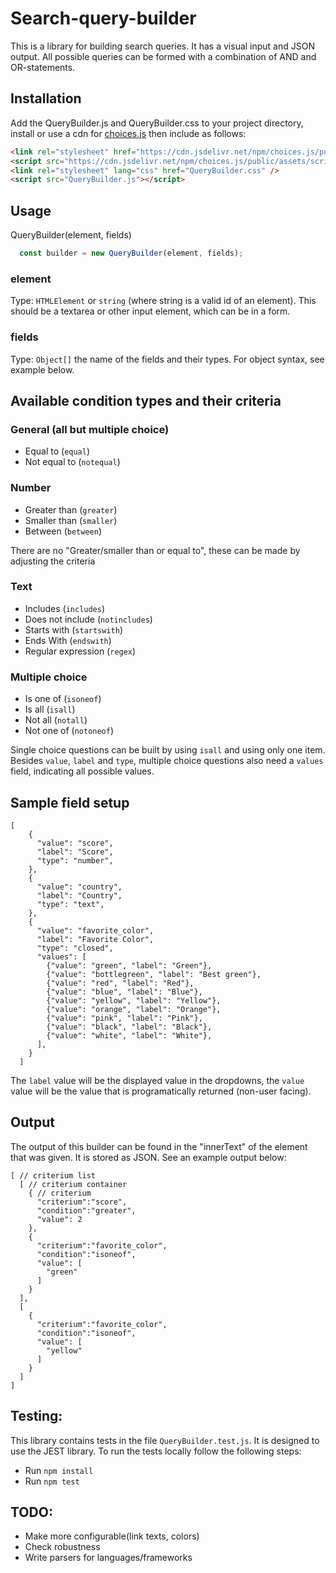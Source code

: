# Search-query-builder
This is a library for building search queries. It has a visual input and JSON output. All possible queries can be formed with a combination of AND and OR-statements.
## Installation
Add the QueryBuilder.js and QueryBuilder.css to your project directory, install or use a cdn for [choices.js](https://github.com/Choices-js/Choices) then include as follows:
```html
<link rel="stylesheet" href="https://cdn.jsdelivr.net/npm/choices.js/public/assets/styles/choices.min.css"/>
<script src="https://cdn.jsdelivr.net/npm/choices.js/public/assets/scripts/choices.min.js"></script>
<link rel="stylesheet" lang="css" href="QueryBuilder.css" />
<script src="QueryBuilder.js"></script>
```
## Usage
QueryBuilder(element, fields)
```javascript
  const builder = new QueryBuilder(element, fields);
```
### element
Type: `HTMLElement` or `string` (where string is a valid id of an element). This should be a textarea or other input element, which can be in a form.

### fields
Type: `Object[]` the name of the fields and their types. For object syntax, see example below.

## Available condition types and their criteria
### General (all but multiple choice)
- Equal to (`equal`)
- Not equal to (`notequal`)

### Number
- Greater than (`greater`)
- Smaller than (`smaller`)
- Between (`between`)

There are no "Greater/smaller than or equal to", these can be made by adjusting the criteria

### Text
- Includes (`includes`)
- Does not include (`notincludes`)
- Starts with (`startswith`)
- Ends With (`endswith`)
- Regular expression (`regex`)

### Multiple choice
- Is one of (`isoneof`)
- Is all (`isall`)
- Not all (`notall`)
- Not one of (`notoneof`)

Single choice questions can be built by using `isall` and using only one item.
Besides `value`, `label` and `type`, multiple choice questions also need a `values` field, indicating all possible values.
## Sample field setup
```
[
    {
      "value": "score",
      "label": "Score",
      "type": "number",
    },
    {
      "value": "country",
      "label": "Country",
      "type": "text",
    },
    {
      "value": "favorite_color",
      "label": "Favorite Color",
      "type": "closed",
      "values": [
        {"value": "green", "label": "Green"},
        {"value": "bottlegreen", "label": "Best green"},
        {"value": "red", "label": "Red"},
        {"value": "blue", "label": "Blue"},
        {"value": "yellow", "label": "Yellow"},
        {"value": "orange", "label": "Orange"},
        {"value": "pink", "label": "Pink"},
        {"value": "black", "label": "Black"},
        {"value": "white", "label": "White"},
      ],
    }
  ]
```
The `label` value will be the displayed value in the dropdowns, the `value` value will be the value that is programatically returned (non-user facing).

## Output
The output of this builder can be found in the "innerText" of the element that was given. It is stored as JSON.
See an example output below:
```
[ // criterium list
  [ // criterium container
    { // criterium
      "criterium":"score",
      "condition":"greater",
      "value": 2
    },
    {
      "criterium":"favorite_color",
      "condition":"isoneof",
      "value": [
        "green"
      ]
    }
  ],
  [
    {
      "criterium":"favorite_color",
      "condition":"isoneof",
      "value": [
        "yellow"
      ]
    }
  ]
]
```

## Testing:
This library contains tests in the file `QueryBuilder.test.js`. It is designed to use the JEST library. To run the tests locally follow the following steps:
- Run `npm install`
- Run `npm test`

## TODO:
- Make more configurable(link texts, colors)
- Check robustness
- Write parsers for languages/frameworks